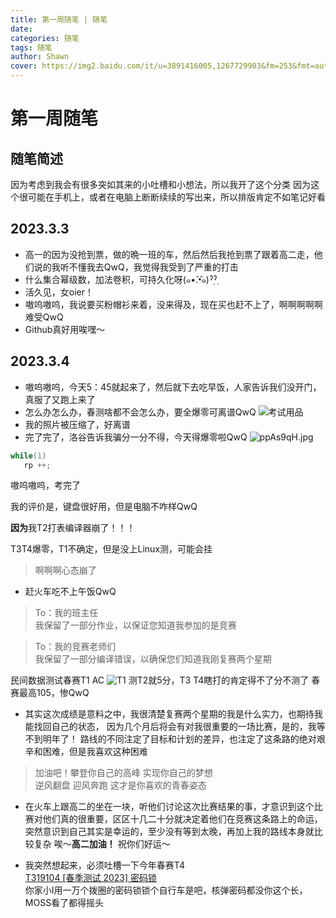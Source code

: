 ```yaml
---
title: 第一周随笔 | 随笔
date: 
categories: 随笔
tags: 随笔
author: Shawn
cover: https://img2.baidu.com/it/u=3891416005,1267729903&fm=253&fmt=auto&app=138&f=JPEG?w=889&h=500
---
```

# 第一周随笔
## 随笔简述
因为考虑到我会有很多突如其来的小吐槽和小想法，所以我开了这个分类
因为这个很可能在手机上，或者在电脑上断断续续的写出来，所以排版肯定不如笔记好看
## 2023.3.3
+ 高一的因为没抢到票，做的晩一班的车，然后然后我抢到票了跟着高二走，他们说的我听不懂我去QwQ，我觉得我受到了严重的打击
+ 什么集合幂级数，加法卷积，可持久化呀(๑•̌.•̑๑)ˀ̣ˀ̣
+ 活久见，女oier！
+ 嗷呜嗷呜，我说要买粉帽衫来着，没来得及，现在买也赶不上了，啊啊啊啊啊难受QwQ
+ Github真好用唉嘿～
## 2023.3.4
+ 嗷呜嗷呜，今天5：45就起来了，然后就下去吃早饭，人家告诉我们没开门，真服了又跑上来了
+ 怎么办怎么办，春测啥都不会怎么办，要全爆零可离谱QwQ
![考试用品](https://s1.ax1x.com/2023/03/04/ppADq9f.jpg)
+ 我的照片被压缩了，好离谱
+ 完了完了，洛谷告诉我骗分一分不得，今天得爆零啦QwQ
![ppAs9qH.jpg](https://s1.ax1x.com/2023/03/04/ppAs9qH.jpg)
```c++
while(1)
   rp ++;
```

嗷呜嗷呜，考完了

我的评价是，键盘很好用，但是电脑不咋样QwQ

**因为**我T2打表编译器崩了！！！

T3T4爆零，T1不确定，但是没上Linux测，可能会挂
>啊啊啊心态崩了

+ 赶火车吃不上午饭QwQ

>To：我的班主任\
我保留了一部分作业，以保证您知道我参加的是竞赛

>To：我的竞赛老师们\
我保留了一部分编译错误，以确保您们知道我刚复赛两个星期

民间数据测试春赛T1 AC
![T1](https://s1.ax1x.com/2023/03/04/ppEEhtK.png)
测T2就5分，T3 T4瞎打的肯定得不了分不测了
春赛最高105，惨QwQ
+ 其实这次成绩是意料之中，我很清楚复赛两个星期的我是什么实力，也期待我能找回自己的状态，
因为几个月后将会有对我很重要的一场比赛，是的，我等不到明年了！
路线的不同注定了目标和计划的差异，也注定了这条路的绝对艰辛和困难，但是我喜欢这种困难

>加油吧！攀登你自己的高峰 实现你自己的梦想\
逆风翻盘 迎风奔跑 这才是你喜欢的青春姿态

+ 在火车上跟高二的坐在一块，听他们讨论这次比赛结果的事，才意识到这个比赛对他们真的很重要，区区十几二十分就决定着他们在竞赛这条路上的命运，
突然意识到自己其实是幸运的，至少没有等到太晚，再加上我的路线本身就比较复杂
唉～**高二加油！** 祝你们好运～

+ 我突然想起来，必须吐槽一下今年春赛T4\
[T319104 [春季测试 2023] 密码锁](https://www.luogu.com.cn/problem/T319104?contestId=102679)\
你家小I用一万个拨圈的密码锁锁个自行车是吧，核弹密码都没你这个长，MOSS看了都得摇头
